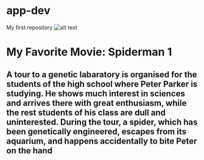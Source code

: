 # app-dev
My first repository
![alt text](https://image.tmdb.org/t/p/original/2oei26rOW8jYNcvQ17lAip78S6H.jpg)
# My Favorite Movie: Spiderman 1 
## A tour to a genetic labaratory is organised for the students of the high school where Peter Parker is studying. He shows much interest in sciences and arrives there with great enthusiasm, while the rest students of his class are dull and uninterested. During the tour, a spider, which has been genetically engineered, escapes from its aquarium, and happens accidentally to bite Peter on the hand


